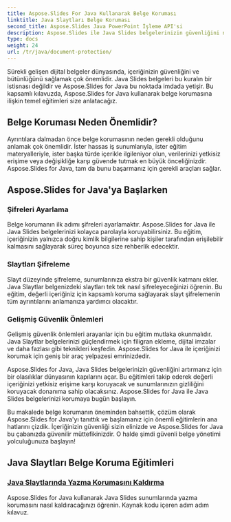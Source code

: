 ```yaml
---
title: Aspose.Slides For Java Kullanarak Belge Koruması
linktitle: Java Slaytları Belge Koruması
second_title: Aspose.Slides Java PowerPoint İşleme API'si
description: Aspose.Slides ile Java Slides belgelerinizin güvenliğini nasıl artıracağınızı öğrenin. Belge korumasına yönelik adım adım eğitimleri keşfedin.
type: docs
weight: 24
url: /tr/java/document-protection/
---
```

Sürekli gelişen dijital belgeler dünyasında, içeriğinizin güvenliğini ve bütünlüğünü sağlamak çok önemlidir. Java Slides belgeleri bu kuralın bir istisnası değildir ve Aspose.Slides for Java bu noktada imdada yetişir. Bu kapsamlı kılavuzda, Aspose.Slides for Java kullanarak belge korumasına ilişkin temel eğitimleri size anlatacağız.

## Belge Koruması Neden Önemlidir?

Ayrıntılara dalmadan önce belge korumasının neden gerekli olduğunu anlamak çok önemlidir. İster hassas iş sunumlarıyla, ister eğitim materyalleriyle, ister başka türde içerikle ilgileniyor olun, verilerinizi yetkisiz erişime veya değişikliğe karşı güvende tutmak en büyük önceliğinizdir. Aspose.Slides for Java, tam da bunu başarmanız için gerekli araçları sağlar.

## Aspose.Slides for Java'ya Başlarken

### Şifreleri Ayarlama

Belge korumanın ilk adımı şifreleri ayarlamaktır. Aspose.Slides for Java ile Java Slides belgelerinizi kolayca parolayla koruyabilirsiniz. Bu eğitim, içeriğinizin yalnızca doğru kimlik bilgilerine sahip kişiler tarafından erişilebilir kalmasını sağlayarak süreç boyunca size rehberlik edecektir.

### Slaytları Şifreleme

Slayt düzeyinde şifreleme, sunumlarınıza ekstra bir güvenlik katmanı ekler. Java Slaytlar belgenizdeki slaytları tek tek nasıl şifreleyeceğinizi öğrenin. Bu eğitim, değerli içeriğiniz için kapsamlı koruma sağlayarak slayt şifrelemenin tüm ayrıntılarını anlamanıza yardımcı olacaktır.

###  Gelişmiş Güvenlik Önlemleri

Gelişmiş güvenlik önlemleri arayanlar için bu eğitim mutlaka okunmalıdır. Java Slaytlar belgelerinizi güçlendirmek için filigran ekleme, dijital imzalar ve daha fazlası gibi teknikleri keşfedin. Aspose.Slides for Java ile içeriğinizi korumak için geniş bir araç yelpazesi emrinizdedir.

Aspose.Slides for Java, Java Slides belgelerinizin güvenliğini artırmanız için bir olasılıklar dünyasının kapılarını açar. Bu eğitimleri takip ederek değerli içeriğinizi yetkisiz erişime karşı koruyacak ve sunumlarınızın gizliliğini koruyacak donanıma sahip olacaksınız. Aspose.Slides for Java ile Java Slides belgelerinizi korumaya bugün başlayın.

Bu makalede belge korumanın öneminden bahsettik, çözüm olarak Aspose.Slides for Java'yı tanıttık ve başlamanız için önemli eğitimlerin ana hatlarını çizdik. İçeriğinizin güvenliği sizin elinizde ve Aspose.Slides for Java bu çabanızda güvenilir müttefikinizdir. O halde şimdi güvenli belge yönetimi yolculuğunuza başlayın!

## Java Slaytları Belge Koruma Eğitimleri
### [Java Slaytlarında Yazma Korumasını Kaldırma](./remove-write-protection-in-java-slides/)
Aspose.Slides for Java kullanarak Java Slides sunumlarında yazma korumasını nasıl kaldıracağınızı öğrenin. Kaynak kodu içeren adım adım kılavuz.